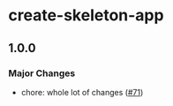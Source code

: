 # create-skeleton-app

## 1.0.0

### Major Changes

- chore: whole lot of changes ([#71](https://github.com/AdrianGonz97/experimental-skeleton-monorepo/pull/71))

